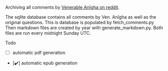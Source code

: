 Archiving all comments by [Venerable Anīgha on reddit](https://www.reddit.com/user/Bhikkhu_Anigha/comments/).

The sqlite database contains all comments by Ven. Anīgha as well as the original questions. This is database is populated by fetch_comments.py
Then markdown files are created by year with generate_markdown.py.
Both files are run every midnight Sunday UTC.

Todo

- [ ] automatic pdf generation
- [✔️] automatic epub generation
